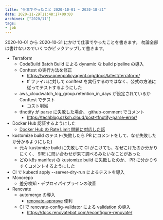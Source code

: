 ```yaml
---
title: "仕事でやったこと 2020-10-01 ~ 2020-10-31"
date: 2020-11-29T11:48:17+09:00
archives: ["2020/11"]
tags:
- job
---
```


2020-10-01 から 2020-10-31 にかけて仕事でやったことを書きます。
勿論全部は書けないのでいくつかピックアップして書きます。

* Terraform
  * CodeBuild Batch Build による dynamic な build pipeline の導入
  * Conftest の実行方法を修正
    * https://www.openpolicyagent.org/docs/latest/terraform/
    * tf ファイルに対して conftest を実行するのではなく、公式の方法に従ってテストするようにした
  * aws_cloudwatch_log_group.retention_in_days が設定されているか Conftest でテスト
    * コスト削減
  * tfnotify が parse に失敗した場合、 github-comment でコメント
    * https://techblog.szksh.cloud/post-tfnotify-parse-error/
* Docker Hub 認証するようにした
  * [Docker Hub の Rate Limit 問題に対応した話](https://quipper.hatenablog.com/entry/2020/11/02/080000)
* kustomize build のテスト(失敗したら PR にコメントをして、なぜ失敗したか分かるようにした)
  * 元々 kustomize build に失敗して CI がこけても、なぜこけたのか分かりにくく、 SRE に問い合わせが来て調べるみたいなことがあった
  * どの k8s manifest の kustomize build に失敗したのか、 PR に分かりやすくコメントするようにした
* CI で kubectl apply --server-dry-run によるテストを導入
* Monorepo
  * 差分検知・デプロイパイプラインの改善
* Renovate
  * automerge の導入
    * [renovate-approve](https://github.com/apps/renovate-approve) 便利
  * CI で renovate-config-validator による validation の導入
    * https://docs.renovatebot.com/reconfigure-renovate/
